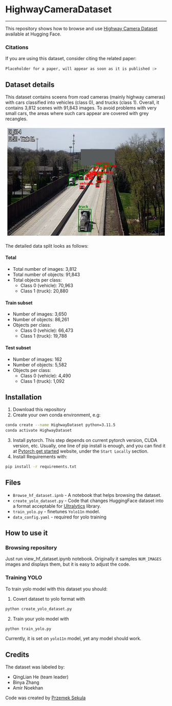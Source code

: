 # HighwayCameraDataset
---
This repository shows how to browse and use [Highway Camera Dataset](https://huggingface.co/datasets/PrzemekS/highway-vehicles) available at Hugging Face.

### Citations
If you are using this dataset, consider citing the related paper:

`Placeholder for a paper, will appear as soon as it is published :>`

## Dataset details
This dataset contains sceens from road cameras (mainly highway cameras)
with cars classified into vehicles (class 0), and trucks (class 1). Overall, it contains 3,812 scenes with 91,843 images.
To avoid problems with very small cars, the areas where such cars appear are covered with grey recangles.

<img src="images/example.jpg"> 

The detailed data split looks as follows:

#### Total
- Total number of images: 3,812
- Total number of objects: 91,843
- Total objects per class:
    - Class 0 (vehicle): 70,963
    - Class 1 (truck): 20,880

#### Train subset
- Number of images: 3,650
- Number of objects: 86,261
- Objects per class:
    - Class 0 (vehicle): 66,473
    - Class 1 (truck): 19,788

#### Test subset
- Number of images: 162
- Number of objects: 5,582
- Objects per class:
    - Class 0 (vehicle): 4,490
    - Class 1 (truck): 1,092


## Installation
1. Download this repository
2. Create your own conda environment, e.g:
```bash
conda create --name HighwayDataset python=3.11.5
conda activate HighwayDataset
```
3. Install pytorch. This step depends on current pytorch version, CUDA version, etc. Usually, one line of pip install is enough, and you can find it at [Pytorch get started](https://pytorch.org/get-started/locally/) website, under the `Start Locally` section.
4. Install Requirements with:
```bash
pip install -r requirements.txt
```

## Files
- `Browse_hf_dataset.ipnb` - A notebook that helps browsing the dataset.
- `create_yolo_dataset.py` - Code that changes HuggingFace dataset into a format acceptable for [Ultralytics](https://github.com/ultralytics/ultralytics) library.  
- `train_yolo.py` - finetunes `Yolo11n` model.
- `data_config.yaml` - required for yolo training

## How to use it
### Browsing repository
Just run view_hf_dataset.ipynb notebook. Originally it samples `NUM_IMAGES` images and displays them, but it is easy to adjust the code.

### Training YOLO
To train yolo model with this dataset you should:

1. Covert dataset to yolo format with
```bash
python create_yolo_dataset.py
```
2. Train your yolo model with
```bash
python train_yolo.py
```

Currently, it is set on `yolo11n` model, yet any model should work.

## Credits
The dataset was labeled by:
- QingLian He (team leader)
- Binya Zhang
- Amir Noekhan

Code was created by [Przemek Sekula](https://github.com/PrzemekSekula)

